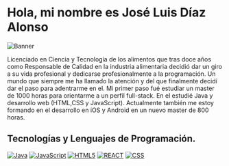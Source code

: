 # Hola, mi nombre es José Luis Díaz Alonso

![Banner](https://github.com/JoseLuisDiazAlonso/README.md/raw/main/"C:\Users\josel\OneDrive\Escritorio\imagen_gitHub.jpg")

Licenciado en Ciencia y Tecnología de los alimentos que tras doce años como Responsable de Calidad en la industria alimentaria decidió dar un giro a su vida profesional y dedicarse profesionalmente a la programación. Un mundo que siempre me ha llamado la atención y del que
finalmente decidí dar el paso para adentrarme en el. Mi primer paso fué estudiar un master de 1000 horas para orientarme a un perfil full-stack. En el estudié Java y desarrollo web (HTML,CSS y JavaScript). Actualmente también me estoy formando en el desarrollo en iOS y Android en un nuevo master de 800 horas.

## Tecnologías y Lenguajes de Programación.

[![Java](https://img.shields.io/badge/Java-007396?style=for-the-badge&logo=java&logoColor=white&labelColor=101010)]()  [![JavaScript](https://img.shields.io/badge/JavaScript-F7DF1E?style=for-the-badge&logo=javascript&logoColor=white&labelColor=101010)]()
[![HTML5](https://img.shields.io/badge/HTML5-39E09B?style=for-the-badge&logo=HTML5&logoColor=white&labelColor=101010)]() [![REACT](https://img.shields.io/badge/REACT-0077B5?style=for-the-badge&logo=REACT&logoColor=white&labelColor=101010)]()
[![CSS](https://img.shields.io/badge/CSS-1877F2?style=for-the-badge&logo=CSS&logoColor=white&labelColor=101010)]()



